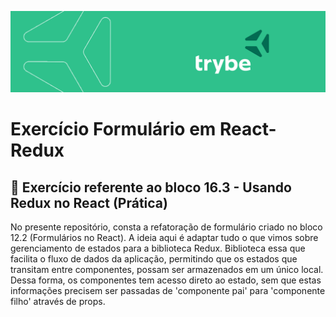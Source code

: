 ![imagem](https://github.com/AndersonSilva94/trybe-exercises-frontend/blob/main/assets/CAPA%20LINKEDIN_PERFIL%20PESSOAL03.png)

# Exercício Formulário em React-Redux

## :rocket: Exercício referente ao bloco 16.3 - Usando Redux no React (Prática)

No presente repositório, consta a refatoração de formulário criado no bloco 12.2 (Formulários no React). A ideia aqui é adaptar tudo o que vimos sobre gerenciamento de estados para a biblioteca Redux. Biblioteca essa que facilita o fluxo de dados da aplicação, permitindo que os estados que transitam entre componentes, possam ser armazenados em um único local. Dessa forma, os componentes tem acesso direto ao estado, sem que estas informações precisem ser passadas de 'componente pai' para 'componente filho' através de props.